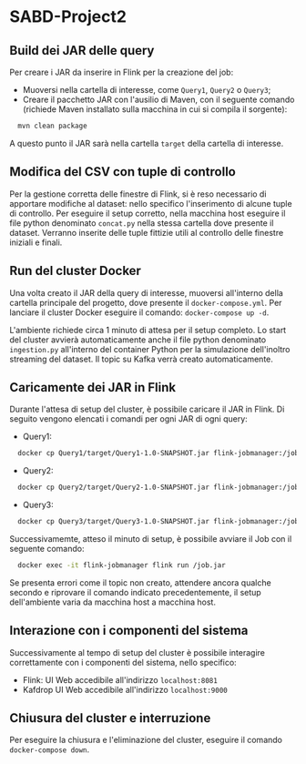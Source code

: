 # SABD-Project2
## Build dei JAR delle query

Per creare i JAR da inserire in Flink per la creazione del job:
- Muoversi nella cartella di interesse, come ```Query1```, ```Query2``` o ```Query3```;
- Creare il pacchetto JAR con l'ausilio di Maven, con il seguente comando (richiede Maven installato sulla macchina in cui si compila il sorgente):

```bash
  mvn clean package
```
A questo punto il JAR sarà nella cartella ```target``` della cartella di interesse.

## Modifica del CSV con tuple di controllo
Per la gestione corretta delle finestre di Flink, si è reso necessario di apportare modifiche al dataset: nello specifico l'inserimento di alcune tuple di controllo. Per eseguire il setup corretto, nella macchina host eseguire il file python denominato ```concat.py``` nella stessa cartella dove presente il dataset. Verranno inserite delle tuple fittizie utili al controllo delle finestre iniziali e finali.

## Run del cluster Docker
Una volta creato il JAR della query di interesse, muoversi all'interno della cartella principale del progetto, dove presente il ```docker-compose.yml```. Per lanciare il cluster Docker eseguire il comando: ```docker-compose up -d```. 

L'ambiente richiede circa 1 minuto di attesa per il setup completo. Lo start del cluster avvierà automaticamente anche il file python denominato ```ingestion.py``` all'interno del container Python per la simulazione dell'inoltro streaming del dataset. Il topic su Kafka verrà creato automaticamente. 

## Caricamente dei JAR in Flink

Durante l'attesa di setup del cluster, è possibile caricare il JAR in Flink. Di seguito vengono elencati i comandi per ogni JAR di ogni query:

- Query1:
```bash
  docker cp Query1/target/Query1-1.0-SNAPSHOT.jar flink-jobmanager:/job.jar
```

- Query2:
```bash
  docker cp Query2/target/Query2-1.0-SNAPSHOT.jar flink-jobmanager:/job.jar
```

- Query3:
```bash
  docker cp Query3/target/Query3-1.0-SNAPSHOT.jar flink-jobmanager:/job.jar
```

Successivamemte, atteso il minuto di setup, è possibile avviare il Job con il seguente comando:
```bash
  docker exec -it flink-jobmanager flink run /job.jar
```
Se presenta errori come il topic non creato, attendere ancora qualche secondo e riprovare il comando indicato precedentemente, il setup dell'ambiente varia da macchina host a macchina host.

## Interazione con i componenti del sistema
Successivamente al tempo di setup del cluster è possibile interagire correttamente con i componenti del sistema, nello specifico:

- Flink: UI Web accedibile all'indirizzo ```localhost:8081```
- Kafdrop UI Web accedibile all'indirizzo ```localhost:9000```

## Chiusura del cluster e interruzione
Per eseguire la chiusura e l'eliminazione del cluster, eseguire il comando ```docker-compose down```.
